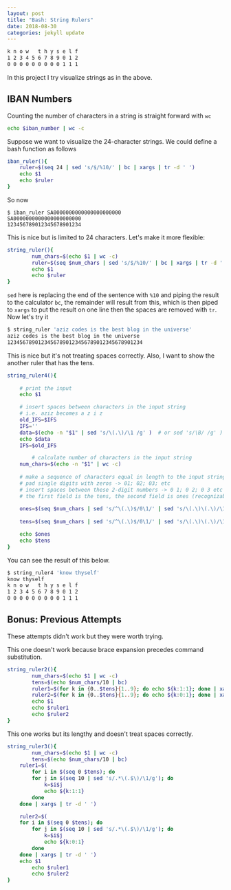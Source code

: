 ```yaml
---
layout: post
title: "Bash: String Rulers"
date: 2018-08-30
categories: jekyll update
---
```


``` bash
k n o w   t h y s e l f
1 2 3 4 5 6 7 8 9 0 1 2
0 0 0 0 0 0 0 0 0 1 1 1
```

In this project I try visualize strings as in the above.

## IBAN Numbers

Counting the number of characters in a string is straight forward with `wc`

``` bash
echo $iban_number | wc -c
```

Suppose we want to visualize the 24-character strings. We could define a bash function as follows 

``` bash
iban_ruler(){
	ruler=$(seq 24 | sed 's/$/%10/' | bc | xargs | tr -d ' ')
	echo $1
	echo $ruler
}
```
So now 

```
$ iban_ruler SA0000000000000000000000
SA0000000000000000000000
123456789012345678901234
```
This is nice but is limited to 24 characters. Let's make it more flexible:

``` bash
string_ruler(){
        num_chars=$(echo $1 | wc -c)
        ruler=$(seq $num_chars | sed 's/$/%10/' | bc | xargs | tr -d ' ')
        echo $1
        echo $ruler
}
```

`sed` here is replacing the end of the sentence with `%10` and piping the result to the calculator `bc`, the remainder will result from this, which is then piped to `xargs` to put the result on one line then the spaces are removed with `tr`. Now let's try it

``` bash
$ string_ruler 'aziz codes is the best blog in the universe'
aziz codes is the best blog in the universe 
12345678901234567890123456789012345678901234
```                                  

This is nice but it's not treating spaces correctly. Also, I want to show the another ruler that has the tens. 

``` bash
string_ruler4(){
	
	# print the input
	echo $1

	# insert spaces between characters in the input string
	# i.e. aziz becomes a z i z
	old_IFS=$IFS
	IFS=''
	data=$(echo -n "$1" | sed 's/\(.\)/\1 /g' )  # or sed 's/\B/ /g' ) 
	echo $data
	IFS=$old_IFS

        # calculate number of characters in the input string
	num_chars=$(echo -n "$1" | wc -c)
	
	# make a sequence of characters equal in length to the input string
	# pad single digits with zeros -> 01; 02; 03; etc
	# insert spaces between these 2-digit numbers -> 0 1; 0 2; 0 3 etc
	# the first field is the tens, the second field is ones (recognizable by awk)
	
	ones=$(seq $num_chars | sed 's/^\(.\)$/0\1/' | sed 's/\(.\)\(.\)/\1 \2/' | awk '{print $2}')
	
	tens=$(seq $num_chars | sed 's/^\(.\)$/0\1/' | sed 's/\(.\)\(.\)/\1 \2/' | awk '{print $1}')

	echo $ones
	echo $tens
}
```

You can see the result of this below.

``` bash
$ string_ruler4 'know thyself'
know thyself
k n o w   t h y s e l f
1 2 3 4 5 6 7 8 9 0 1 2
0 0 0 0 0 0 0 0 0 1 1 1
```

## Bonus: Previous Attempts

These attempts didn't work but they were worth trying.


This one doesn't work because brace expansion precedes command substitution.
``` bash																				  
string_ruler2(){																		  
        num_chars=$(echo $1 | wc -c)													  
        tens=$(echo $num_chars/10 | bc)													  
        ruler1=$(for k in {0..$tens}{1..9}; do echo ${k:1:1}; done | xargs | tr -d ' ')	  
        ruler2=$(for k in {0..$tens}{1..9}; do echo ${k:0:1}; done | xargs | tr -d ' ')	  
        echo $1																			  
        echo $ruler1																	  
        echo $ruler2																	  
}																						  
```		

This one works but its lengthy and doesn't treat spaces correctly.
``` bash
string_ruler3(){
        num_chars=$(echo $1 | wc -c)
        tens=$(echo $num_chars/10 | bc)
	ruler1=$(
	    for i in $(seq 0 $tens); do
		for j in $(seq 10 | sed 's/.*\(.$\)/\1/g'); do		
			k=$i$j
			echo ${k:1:1} 
		done
	done | xargs | tr -d ' ')

	ruler2=$(
	for i in $(seq 0 $tens); do
		for j in $(seq 10 | sed 's/.*\(.$\)/\1/g'); do
			k=$i$j
			echo ${k:0:1} 
		done
	done | xargs | tr -d ' ')
	echo $1
        echo $ruler1
        echo $ruler2
}
```
